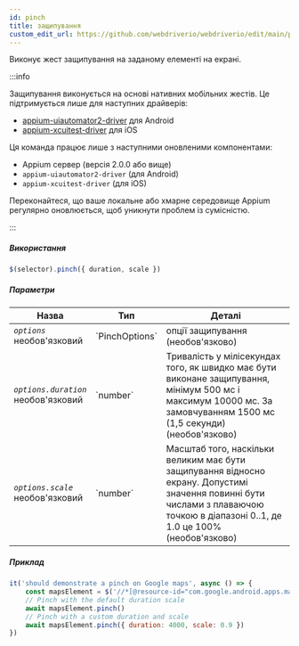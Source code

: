 ```yaml
---
id: pinch
title: защипування
custom_edit_url: https://github.com/webdriverio/webdriverio/edit/main/packages/webdriverio/src/commands/mobile/pinch.ts
---
```


Виконує жест защипування на заданому елементі на екрані.

:::info

Защипування виконується на основі нативних мобільних жестів. Це підтримується лише для наступних драйверів:
- [appium-uiautomator2-driver](https://github.com/appium/appium-uiautomator2-driver/blob/master/docs/android-mobile-gestures.md#mobile-pinchclosegesture) для Android
- [appium-xcuitest-driver](https://appium.github.io/appium-xcuitest-driver/latest/reference/execute-methods/#mobile-pinch) для iOS

Ця команда працює лише з наступними оновленими компонентами:
 - Appium сервер (версія 2.0.0 або вище)
 - `appium-uiautomator2-driver` (для Android)
 - `appium-xcuitest-driver` (для iOS)

Переконайтеся, що ваше локальне або хмарне середовище Appium регулярно оновлюється, щоб уникнути проблем із сумісністю.

:::

##### Використання

```js
$(selector).pinch({ duration, scale })
```

##### Параметри

<table>
  <thead>
    <tr>
      <th>Назва</th><th>Тип</th><th>Деталі</th>
    </tr>
  </thead>
  <tbody>
    <tr>
      <td><code><var>options</var></code><br /><span className="label labelWarning">необов'язковий</span></td>
      <td>`PinchOptions`</td>
      <td>опції защипування (необов'язково)</td>
    </tr>
    <tr>
      <td><code><var>options.duration</var></code><br /><span className="label labelWarning">необов'язковий</span></td>
      <td>`number`</td>
      <td>Тривалість у мілісекундах того, як швидко має бути виконане защипування, мінімум 500 мс і максимум 10000 мс. За замовчуванням 1500 мс (1,5 секунди) (необов'язково)</td>
    </tr>
    <tr>
      <td><code><var>options.scale</var></code><br /><span className="label labelWarning">необов'язковий</span></td>
      <td>`number`</td>
      <td>Масштаб того, наскільки великим має бути защипування відносно екрану. Допустимі значення повинні бути числами з плаваючою точкою в діапазоні 0..1, де 1.0 це 100% (необов'язково)</td>
    </tr>
  </tbody>
</table>

##### Приклад

```js title="pinch.js"
it('should demonstrate a pinch on Google maps', async () => {
    const mapsElement = $('//*[@resource-id="com.google.android.apps.maps:id/map_frame"]')
    // Pinch with the default duration scale
    await mapsElement.pinch()
    // Pinch with a custom duration and scale
    await mapsElement.pinch({ duration: 4000, scale: 0.9 })
})
```